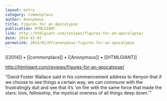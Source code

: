 ```yaml
---
layout: entry
category: commonplace
author: Anonymous
title: Figures for an Apocalypse
publication: HTMLGIANT
link: http://htmlgiant.com/reviews/figures-for-an-apocalypse/
date: 2014-01-07
permalink: 2014/01/07/anonymous-figures-for-an-apocalypse
---
```


[[2014]] • [[commonplace]] • [[Anonymous]] • [[HTMLGIANT]]

http://htmlgiant.com/reviews/figures-for-an-apocalypse/

"David Foster Wallace said in his commencement address to Kenyon that if we choose to see things a certain way, we can commune with the frustratingly dull and see that it’s 'on fire with the same force that made the stars: love, fellowship, the mystical oneness of all things deep down.'"  

